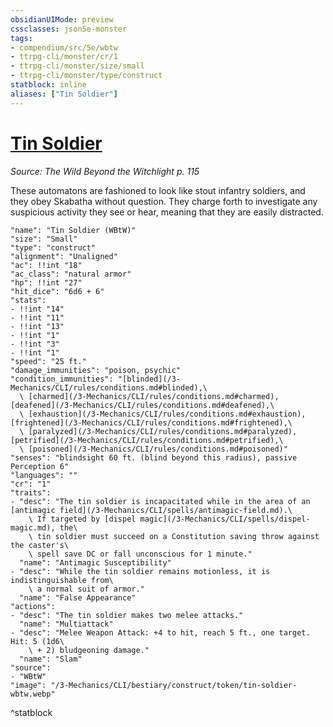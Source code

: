 ```yaml
---
obsidianUIMode: preview
cssclasses: json5e-monster
tags:
- compendium/src/5e/wbtw
- ttrpg-cli/monster/cr/1
- ttrpg-cli/monster/size/small
- ttrpg-cli/monster/type/construct
statblock: inline
aliases: ["Tin Soldier"]
---
```

# [Tin Soldier](3-Mechanics\CLI\bestiary\construct/tin-soldier-wbtw.md)
*Source: The Wild Beyond the Witchlight p. 115*  

These automatons are fashioned to look like stout infantry soldiers, and they obey Skabatha without question. They charge forth to investigate any suspicious activity they see or hear, meaning that they are easily distracted.

```statblock
"name": "Tin Soldier (WBtW)"
"size": "Small"
"type": "construct"
"alignment": "Unaligned"
"ac": !!int "18"
"ac_class": "natural armor"
"hp": !!int "27"
"hit_dice": "6d6 + 6"
"stats":
- !!int "14"
- !!int "11"
- !!int "13"
- !!int "1"
- !!int "3"
- !!int "1"
"speed": "25 ft."
"damage_immunities": "poison, psychic"
"condition_immunities": "[blinded](/3-Mechanics/CLI/rules/conditions.md#blinded),\
  \ [charmed](/3-Mechanics/CLI/rules/conditions.md#charmed), [deafened](/3-Mechanics/CLI/rules/conditions.md#deafened),\
  \ [exhaustion](/3-Mechanics/CLI/rules/conditions.md#exhaustion), [frightened](/3-Mechanics/CLI/rules/conditions.md#frightened),\
  \ [paralyzed](/3-Mechanics/CLI/rules/conditions.md#paralyzed), [petrified](/3-Mechanics/CLI/rules/conditions.md#petrified),\
  \ [poisoned](/3-Mechanics/CLI/rules/conditions.md#poisoned)"
"senses": "blindsight 60 ft. (blind beyond this radius), passive Perception 6"
"languages": ""
"cr": "1"
"traits":
- "desc": "The tin soldier is incapacitated while in the area of an [antimagic field](/3-Mechanics/CLI/spells/antimagic-field.md).\
    \ If targeted by [dispel magic](/3-Mechanics/CLI/spells/dispel-magic.md), the\
    \ tin soldier must succeed on a Constitution saving throw against the caster's\
    \ spell save DC or fall unconscious for 1 minute."
  "name": "Antimagic Susceptibility"
- "desc": "While the tin soldier remains motionless, it is indistinguishable from\
    \ a normal suit of armor."
  "name": "False Appearance"
"actions":
- "desc": "The tin soldier makes two melee attacks."
  "name": "Multiattack"
- "desc": "Melee Weapon Attack: +4 to hit, reach 5 ft., one target. Hit: 5 (1d6\
    \ + 2) bludgeoning damage."
  "name": "Slam"
"source":
- "WBtW"
"image": "/3-Mechanics/CLI/bestiary/construct/token/tin-soldier-wbtw.webp"
```
^statblock